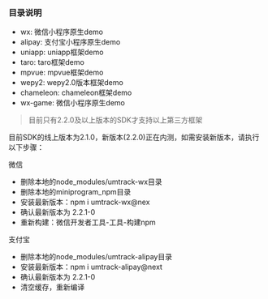 ### 目录说明
* wx: 微信小程序原生demo
* alipay: 支付宝小程序原生demo
* uniapp: uniapp框架demo
* taro: taro框架demo
* mpvue: mpvue框架demo
* wepy2: wepy2.0版本框架demo
* chameleon: chameleon框架demo
* wx-game: 微信小程序原生demo

> 目前只有2.2.0及以上版本的SDK才支持以上第三方框架

目前SDK的线上版本为2.1.0，新版本(2.2.0)正在内测，如需安装新版本，请执行以下步骤：  

微信
* 删除本地的node_modules/umtrack-wx目录
* 删除本地的miniprogram_npm目录
* 安装最新版本：npm i umtrack-wx@nex
* 确认最新版本为 2.2.1-0
* 重新构建：微信开发者工具-工具-构建npm

支付宝
* 删除本地的node_modules/umtrack-alipay目录
* 安装最新版本：npm i umtrack-alipay@next
* 确认最新版本为 2.2.1-0
* 清空缓存，重新编译
